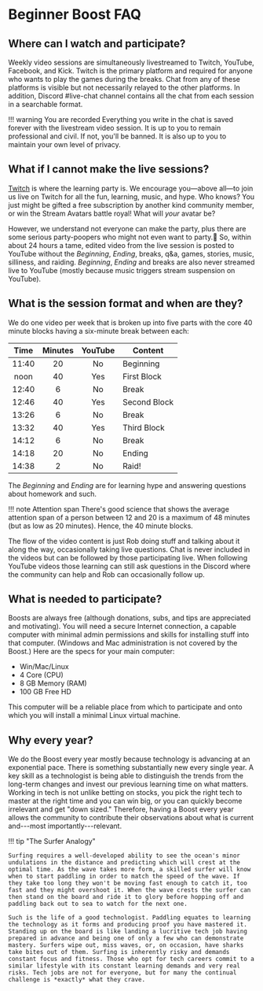 # Beginner Boost FAQ

## Where can I watch and participate?

Weekly video sessions are simultaneously livestreamed to Twitch, YouTube, Facebook, and Kick. Twitch is the primary platform and required for anyone who wants to play the games during the breaks. Chat from any of these platforms is visible but not necessarily relayed to the other platforms. In addition, Discord #live-chat channel contains all the chat from each session in a searchable format.

!!! warning You are recorded
    Everything you write in the chat is saved forever with the livestream video session. It is up to you to remain professional and civil. If not, you'll be banned. It is also up to you to maintain your own level of privacy.

## What if I cannot make the live sessions?

[Twitch](https://twitch.tv/rwxrob) is where the learning party is. We encourage you—above all—to join us live on Twitch for all the fun, learning, music, and hype. Who knows? You just might be gifted a free subscription by another kind community member, or win the Stream Avatars battle royal! What will *your* avatar be?

However, we understand not everyone can make the party, plus there are some serious party-poopers who might not even want to party.😬  So, within about 24 hours a tame, edited video from the live session is posted to YouTube without the *Beginning*, *Ending*, breaks, q&a, games, stories, music, silliness, and raiding. *Beginning*, *Ending* and breaks are also never streamed live to YouTube (mostly because music triggers stream suspension on YouTube).

## What is the session format and when are they?

We do one video per week that is broken up into five parts with the core 40 minute blocks having a six-minute break between each:

|Time    | Minutes | YouTube | Content |
| :-:    | :-:     | :-:     | -       |
| 11:40  | 20      | No      | Beginning
| noon   | 40      | Yes     | First Block
| 12:40  | 6       | No      | Break
| 12:46  | 40      | Yes     | Second Block
| 13:26  | 6       | No      | Break
| 13:32  | 40      | Yes     | Third Block
| 14:12  | 6       | No      | Break
| 14:18  | 20      | No      | Ending
| 14:38  | 2       | No      | Raid!

The *Beginning* and *Ending* are for learning hype and answering questions about homework and such.


!!! note Attention span
    There's good science that shows the average attention span of a person between 12 and 20 is a maximum of 48 minutes (but as low as 20 minutes). Hence, the 40 minute blocks.

The flow of the video content is just Rob doing stuff and talking about it along the way, occasionally taking live questions. Chat is never included in the videos but can be followed by those participating live. When following YouTube videos those learning can still ask questions in the Discord where the community can help and Rob can occasionally follow up.

## What is needed to participate?

Boosts are always free (although donations, subs, and tips are appreciated and motivating). You will need a secure Internet connection, a capable computer with minimal admin permissions and skills for installing stuff into that computer. (Windows and Mac administration is not covered by the Boost.) Here are the specs for your main computer:

* Win/Mac/Linux
* 4 Core (CPU)
* 8 GB Memory (RAM)
* 100 GB Free HD

This computer will be a reliable place from which to participate and onto which you will install a minimal Linux virtual machine.

## Why every year?

We do the Boost every year mostly because technology is advancing at an exponential pace. There is something substantially new every single year. A key skill as a technologist is being able to distinguish the trends from the long-term changes and invest our previous learning time on what matters. Working in tech is not unlike betting on stocks, you pick the right tech to master at the right time and you can win big, or you can quickly become irrelevant and get "down sized." Therefore, having a Boost every year allows the community to contribute their observations about what is current and---most importantly---relevant.

!!! tip "The Surfer Analogy"

    Surfing requires a well-developed ability to see the ocean's minor undulations in the distance and predicting which will crest at the optimal time. As the wave takes more form, a skilled surfer will know when to start paddling in order to match the speed of the wave. If they take too long they won't be moving fast enough to catch it, too fast and they might overshoot it. When the wave crests the surfer can then stand on the board and ride it to glory before hopping off and paddling back out to sea to watch for the next one.

    Such is the life of a good technologist. Paddling equates to learning the technology as it forms and producing proof you have mastered it. Standing up on the board is like landing a lucritive tech job having prepared in advance and being one of only a few who can demonstrate mastery. Surfers wipe out, miss waves, or, on occasion, have sharks take bites out of them. Surfing is inherently risky and demands constant focus and fitness. Those who opt for tech careers commit to a similar lifestyle with its constant learning demands and very real risks. Tech jobs are not for everyone, but for many the continual challenge is *exactly* what they crave.
